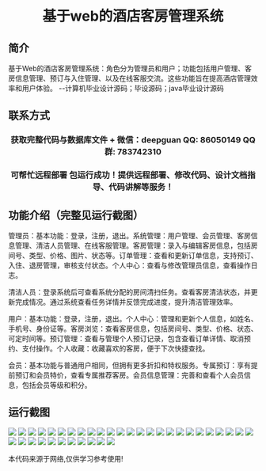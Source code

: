 <p><h1 align="center">基于web的酒店客房管理系统</h1></p>

## 简介
基于Web的酒店客房管理系统：角色分为管理员和用户；功能包括用户管理、客房信息管理、预订与入住管理、以及在线客服交流。这些功能旨在提高酒店管理效率和用户体验。    --计算机毕业设计源码；毕设源码；java毕业设计源码


## 联系方式
<p><h3 align="center">获取完整代码与数据库文件 + 微信：deepguan QQ: 86050149 QQ群: 783742310</h3></p>
<p><h3 align="center">可帮忙远程部署 包运行成功！提供远程部署、修改代码、设计文档指导、代码讲解等服务！</h3></p>

## 功能介绍（完整见运行截图）
管理员：基本功能：登录，注册，退出。系统管理：用户管理、会员管理、客房信息管理、清洁人员管理、在线客服管理。客房管理：录入与编辑客房信息，包括房间号、类型、价格、图片、状态等。订单管理：查看和更新订单信息，支持预订、入住、退房管理，审核支付状态。个人中心：查看与修改管理员信息，查看操作日志。

清洁人员：登录系统后可查看系统分配的房间清扫任务。查看客房清洁状态，并更新完成情况。通过系统查看任务详情并反馈完成进度，提升清洁管理效率。

用户：基本功能：登录，注册，退出。个人中心：管理和更新个人信息，如姓名、手机号、身份证等。客房浏览：查看客房信息，包括房间号、类型、价格、状态、可定时间等。预订管理：查看与管理个人预订记录，包含查看订单详情、取消预约、支付操作。个人收藏：收藏喜欢的客房，便于下次快捷查找。

会员：基本功能与普通用户相同，但拥有更多折扣和特权服务。专属预订：享有提前预订和会员特价，查看专属推荐客房。会员信息管理：完善和查看个人会员信息，包括会员等级和积分。


## 运行截图
![](img/001.jpg)
![](img/002.jpg)
![](img/003.jpg)
![](img/004.jpg)
![](img/005.jpg)
![](img/006.jpg)
![](img/007.jpg)
![](img/008.jpg)
![](img/009.jpg)
![](img/010.jpg)
![](img/011.jpg)
![](img/012.jpg)
![](img/013.jpg)
![](img/014.jpg)
![](img/015.jpg)
![](img/016.jpg)
![](img/017.jpg)
![](img/018.jpg)
![](img/019.jpg)
![](img/020.jpg)
![](img/021.jpg)
![](img/022.jpg)
![](img/023.jpg)
![](img/024.jpg)
![](img/025.jpg)
![](img/026.jpg)
![](img/027.jpg)
![](img/028.jpg)
![](img/029.jpg)
![](img/030.jpg)
![](img/031.jpg)
![](img/032.jpg)
![](img/033.jpg)
![](img/034.jpg)
![](img/035.jpg)
![](img/036.jpg)

<p>本代码来源于网络,仅供学习参考使用!</p>
